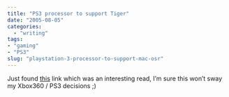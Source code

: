 ```yaml
---
title: "PS3 processor to support Tiger"
date: "2005-08-05"
categories: 
  - "writing"
tags:
- "gaming"
- "PS3"
slug: "playstation-3-processor-to-support-mac-osr"
---
```


Just found [this][1] link which was an interesting read, I’m sure this won’t sway my Xbox360 / PS3 decisions ;)

[1]:	https://www.appleinsider.com/article.php?id=1221